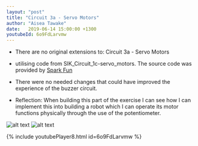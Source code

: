 ```yaml
---
layout: "post"
title: "Circuit 3a - Servo Motors"
author: "Aisea Tawake"
date:   2019-06-14 15:00:00 +1300
youtubeId: 6o9FdLarvmw
---
```

* There are no original extensions to: Circuit 3a - Servo Motors

* utilising code from SIK_Circuit_1c-servo_motors. The source code was provided by [Spark Fun](https://learn.sparkfun.com/tutorials/sparkfun-inventors-kit-experiment-guide---v40/circuit-3a-servo-motors)

* There were no needed changes that could have improved the experience of the buzzer circuit.

* Reflection: When building this part of the exercise I can see how I can implement this into building a robot which I can operate its motor 
functions physically through the use of the potentiometer.

![alt text](http://kate.ict.op.ac.nz/~tawaab1/Embedded%20Systems%20Portfolio/images/c8.png "image")
![alt text](http://kate.ict.op.ac.nz/~tawaab1/Embedded%20Systems%20Portfolio/images/c8a.png "image")

{% include youtubePlayer8.html id=6o9FdLarvmw %}